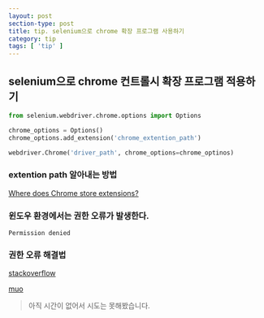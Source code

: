 ```yaml
---
layout: post
section-type: post
title: tip. selenium으로 chrome 확장 프로그램 사용하기
category: tip
tags: [ 'tip' ]
---
```


## selenium으로 chrome 컨트롤시 확장 프로그램 적용하기

```python
from selenium.webdriver.chrome.options import Options

chrome_options = Options()
chrome_options.add_extension('chrome_extention_path')

webdriver.Chrome('driver_path', chrome_options=chrome_optinos)
```

### extention path 알아내는 방법

[Where does Chrome store extensions?](https://stackoverflow.com/questions/14543896/where-does-chrome-store-extensions)


### 윈도우 환경에서는 권한 오류가 발생한다.

```
Permission denied
```

### 권한 오류 해결법

[stackoverflow](https://stackoverflow.com/questions/14543896/where-does-chrome-store-extensions)  

[muo](https://www.makeuseof.com/tag/fix-access-denied-folders-windows-10/)

> 아직 시간이 없어서 시도는 못해봤습니다.
